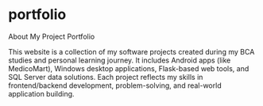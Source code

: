 # portfolio

About My Project Portfolio

This website is a collection of my software projects created during my BCA studies and personal learning journey. It includes Android apps (like MedicoMart), Windows desktop applications, Flask-based web tools, and SQL Server data solutions. Each project reflects my skills in frontend/backend development, problem-solving, and real-world application building.

